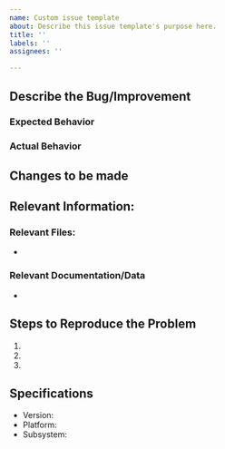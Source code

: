 ```yaml
---
name: Custom issue template
about: Describe this issue template's purpose here.
title: ''
labels: ''
assignees: ''

---
```


## Describe the Bug/Improvement

### Expected Behavior


### Actual Behavior


## Changes to be made


## Relevant Information:
### Relevant Files:
- 

### Relevant Documentation/Data
- 


## Steps to Reproduce the Problem

  1.
  1.
  1.

## Specifications

  - Version:
  - Platform:
  - Subsystem:
